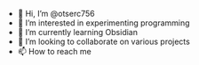 - 👋 Hi, I’m @otserc756
- 👀 I’m interested in experimenting programming
- 🌱 I’m currently learning Obsidian
- 💞️ I’m looking to collaborate on various projects
- 📫 How to reach me 

<!---
otserc756/otserc756 is a ✨ special ✨ repository because its `README.md` (this file) appears on your GitHub profile.
You can click the Preview link to take a look at your changes.
--->
